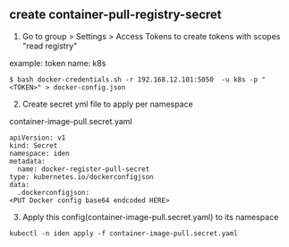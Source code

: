 ## create container-pull-registry-secret

1. Go to group > Settings  > Access Tokens to create tokens with scopes "read registry" 

example: 
token name: k8s
```
$ bash docker-credentials.sh -r 192.168.12.101:5050  -u k8s -p "<TOKEN>" > docker-config.json
```

2. Create secret yml file to apply per namespace

container-image-pull.secret.yaml
```
apiVersion: v1
kind: Secret
namespace: iden
metadata:
  name: docker-register-pull-secret
type: kubernetes.io/dockerconfigjson
data:
  .dockerconfigjson:
<PUT Docker config base64 endcoded HERE>
```

3. Apply this config(container-image-pull.secret.yaml) to its namespace
```
kubectl -n iden apply -f container-image-pull.secret.yaml
```
